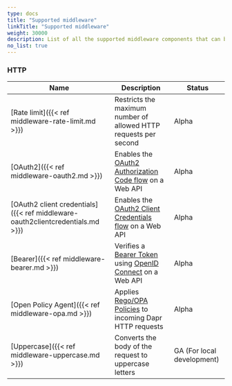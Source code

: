 ```yaml
---
type: docs
title: "Supported middleware"
linkTitle: "Supported middleware"
weight: 30000
description: List of all the supported middleware components that can be injected in Dapr's processing pipeline.
no_list: true
---
```


### HTTP

| Name                                                                           | Description                                                                                                                     | Status                     |
|--------------------------------------------------------------------------------|---------------------------------------------------------------------------------------------------------------------------------|----------------------------|
| [Rate limit]({{< ref middleware-rate-limit.md >}})                             | Restricts the maximum number of allowed HTTP requests per second                                                                | Alpha                      |
| [OAuth2]({{< ref middleware-oauth2.md >}})                                     | Enables the [OAuth2 Authorization Code flow](https://tools.ietf.org/html/rfc6749#section-1.3.1) on a Web API                    | Alpha                      |
| [OAuth2 client credentials]({{< ref middleware-oauth2clientcredentials.md >}}) | Enables the [OAuth2 Client Credentials flow](https://tools.ietf.org/html/rfc6749#section-1.3.4) on a Web API                    | Alpha                      |
| [Bearer]({{< ref middleware-bearer.md >}})                                     | Verifies a [Bearer Token](https://tools.ietf.org/html/rfc6750) using [OpenID Connect](https://openid.net/connect/) on a Web API | Alpha                      |
| [Open Policy Agent]({{< ref middleware-opa.md >}})                             | Applies [Rego/OPA Policies](https://www.openpolicyagent.org/) to incoming Dapr HTTP requests                                    | Alpha                      |
| [Uppercase]({{< ref middleware-uppercase.md >}})                               | Converts the body of the request to uppercase letters                                                                           | GA (For local development) |
